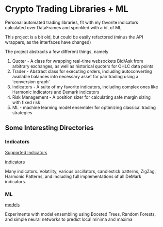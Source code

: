 # Crypto Trading Libraries + ML
Personal automated trading libraries, fit with my favorite indicators calculated over DataFrames and sprinkled with a bit of ML

This project is a bit old, but could be easily refactored (minus the API wrappers, as the interfaces have changed)

The project abstracts a few different things, namely

1. Quoter - A class for wrapping real-time websockets Bid/Ask from arbitrary exchanges, as well as historical quoters for OHLC data points
2. Trader - Abstract class for executing orders, including autoconverting available balances into necessary asset for pair trading using a 'conversion graph'
3. Indicators - A suite of my favorite indicators, including complex ones like Harmonic indicators and Demark indicators
4. Risk Management - A position sizer for calculating safe margin sizing with fixed risk
5. ML - machine learning model ensembler for optimizing classical trading strategies

## Some Interesting Directories

### Indicators

[Supported Indicators](https://github.com/pinnace/symphony-crypto-trading-libraries/blob/main/symphony/indicator_v2/indicator_registry.py)

[indicators](https://github.com/pinnace/symphony-crypto-trading-libraries/tree/main/symphony/indicator_v2)

Many indicators. Volatility, various oscillators, candlestick patterns, ZigZag, Harmonic Patterns, and including full implementations of all DeMark indicators.


### ML

[models](https://github.com/pinnace/symphony-crypto-trading-libraries/tree/main/symphony/ml)

Experiments with model ensembling using Boosted Trees, Random Forests, and simple neural networks to predict local minima and maxima

